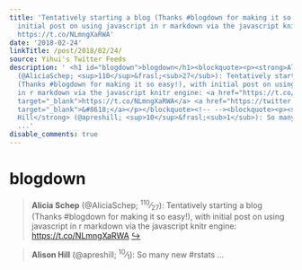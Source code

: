```yaml
---
title: 'Tentatively starting a blog (Thanks #blogdown for making it so easy!), with
  initial post on using javascript in r markdown via the javascript knitr engine:
  https://t.co/NLmngXaRWA'
date: '2018-02-24'
linkTitle: /post/2018/02/24/
source: Yihui's Twitter Feeds
description: ' <h1 id="blogdown">blogdown</h1><blockquote><p><strong>Alicia Schep</strong>
  (@AliciaSchep; <sup>110</sup>&frasl;<sub>27</sub>): Tentatively starting a blog
  (Thanks #blogdown for making it so easy!), with initial post on using javascript
  in r markdown via the javascript knitr engine: <a href="https://t.co/NLmngXaRWA"
  target="_blank">https://t.co/NLmngXaRWA</a> <a href="https://twitter.com/xieyihui/status/966924154069958658"
  target="_blank">&#8618;</a></p></blockquote><!-- --><blockquote><p><strong>Alison
  Hill</strong> (@apreshill; <sup>10</sup>&frasl;<sub>1</sub>): So many new #rstats
  ...'
disable_comments: true
---
```

 <h1 id="blogdown">blogdown</h1><blockquote><p><strong>Alicia Schep</strong> (@AliciaSchep; <sup>110</sup>&frasl;<sub>27</sub>): Tentatively starting a blog (Thanks #blogdown for making it so easy!), with initial post on using javascript in r markdown via the javascript knitr engine: <a href="https://t.co/NLmngXaRWA" target="_blank">https://t.co/NLmngXaRWA</a> <a href="https://twitter.com/xieyihui/status/966924154069958658" target="_blank">&#8618;</a></p></blockquote><!-- --><blockquote><p><strong>Alison Hill</strong> (@apreshill; <sup>10</sup>&frasl;<sub>1</sub>): So many new #rstats ...